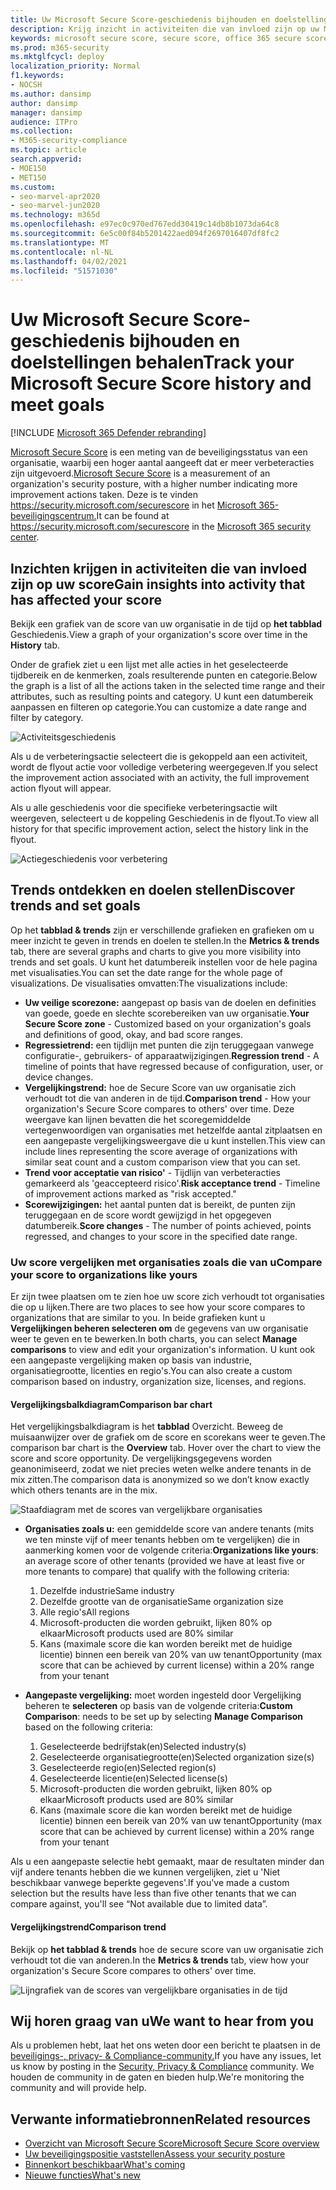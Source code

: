 ```yaml
---
title: Uw Microsoft Secure Score-geschiedenis bijhouden en doelstellingen behalen
description: Krijg inzicht in activiteiten die van invloed zijn op uw Microsoft Secure Score. Ontdek trends en stel doelen.
keywords: microsoft secure score, secure score, office 365 secure score, microsoft security score, microsoft 365 security center, improvement actions
ms.prod: m365-security
ms.mktglfcycl: deploy
localization_priority: Normal
f1.keywords:
- NOCSH
ms.author: dansimp
author: dansimp
manager: dansimp
audience: ITPro
ms.collection:
- M365-security-compliance
ms.topic: article
search.appverid:
- MOE150
- MET150
ms.custom:
- seo-marvel-apr2020
- seo-marvel-jun2020
ms.technology: m365d
ms.openlocfilehash: e97ec0c970ed767edd30419c14db8b1073da64c8
ms.sourcegitcommit: 6e5c00f84b5201422aed094f2697016407df8fc2
ms.translationtype: MT
ms.contentlocale: nl-NL
ms.lasthandoff: 04/02/2021
ms.locfileid: "51571030"
---
```

# <a name="track-your-microsoft-secure-score-history-and-meet-goals"></a><span data-ttu-id="386a7-105">Uw Microsoft Secure Score-geschiedenis bijhouden en doelstellingen behalen</span><span class="sxs-lookup"><span data-stu-id="386a7-105">Track your Microsoft Secure Score history and meet goals</span></span>

[!INCLUDE [Microsoft 365 Defender rebranding](../includes/microsoft-defender.md)]

<span data-ttu-id="386a7-106">[Microsoft Secure Score](microsoft-secure-score.md) is een meting van de beveiligingsstatus van een organisatie, waarbij een hoger aantal aangeeft dat er meer verbeteracties zijn uitgevoerd.</span><span class="sxs-lookup"><span data-stu-id="386a7-106">[Microsoft Secure Score](microsoft-secure-score.md) is a measurement of an organization's security posture, with a higher number indicating more improvement actions taken.</span></span> <span data-ttu-id="386a7-107">Deze is te vinden https://security.microsoft.com/securescore in het [Microsoft 365-beveiligingscentrum.](overview-security-center.md)</span><span class="sxs-lookup"><span data-stu-id="386a7-107">It can be found at https://security.microsoft.com/securescore in the [Microsoft 365 security center](overview-security-center.md).</span></span>

## <a name="gain-insights-into-activity-that-has-affected-your-score"></a><span data-ttu-id="386a7-108">Inzichten krijgen in activiteiten die van invloed zijn op uw score</span><span class="sxs-lookup"><span data-stu-id="386a7-108">Gain insights into activity that has affected your score</span></span>

<span data-ttu-id="386a7-109">Bekijk een grafiek van de score van uw organisatie in de tijd op **het tabblad** Geschiedenis.</span><span class="sxs-lookup"><span data-stu-id="386a7-109">View a graph of your organization's score over time in the **History** tab.</span></span>

<span data-ttu-id="386a7-110">Onder de grafiek ziet u een lijst met alle acties in het geselecteerde tijdbereik en de kenmerken, zoals resulterende punten en categorie.</span><span class="sxs-lookup"><span data-stu-id="386a7-110">Below the graph is a list of all the actions taken in the selected time range and their attributes, such as resulting points and category.</span></span> <span data-ttu-id="386a7-111">U kunt een datumbereik aanpassen en filteren op categorie.</span><span class="sxs-lookup"><span data-stu-id="386a7-111">You can customize a date range and filter by category.</span></span>

![Activiteitsgeschiedenis](../../media/secure-score/secure-score-history-activity.png)

<span data-ttu-id="386a7-113">Als u de verbeteringsactie selecteert die is gekoppeld aan een activiteit, wordt de flyout actie voor volledige verbetering weergegeven.</span><span class="sxs-lookup"><span data-stu-id="386a7-113">If you select the improvement action associated with an activity, the full improvement action flyout will appear.</span></span>

<span data-ttu-id="386a7-114">Als u alle geschiedenis voor die specifieke verbeteringsactie wilt weergeven, selecteert u de koppeling Geschiedenis in de flyout.</span><span class="sxs-lookup"><span data-stu-id="386a7-114">To view all history for that specific improvement action, select the history link in the flyout.</span></span>

![Actiegeschiedenis voor verbetering](../../media/secure-score/secure-score-history-flyout.png)

## <a name="discover-trends-and-set-goals"></a><span data-ttu-id="386a7-116">Trends ontdekken en doelen stellen</span><span class="sxs-lookup"><span data-stu-id="386a7-116">Discover trends and set goals</span></span>

<span data-ttu-id="386a7-117">Op het **tabblad & trends** zijn er verschillende grafieken en grafieken om u meer inzicht te geven in trends en doelen te stellen.</span><span class="sxs-lookup"><span data-stu-id="386a7-117">In the **Metrics & trends** tab, there are several graphs and charts to give you more visibility into trends and set goals.</span></span> <span data-ttu-id="386a7-118">U kunt het datumbereik instellen voor de hele pagina met visualisaties.</span><span class="sxs-lookup"><span data-stu-id="386a7-118">You can set the date range for the whole page of visualizations.</span></span> <span data-ttu-id="386a7-119">De visualisaties omvatten:</span><span class="sxs-lookup"><span data-stu-id="386a7-119">The visualizations include:</span></span>

* <span data-ttu-id="386a7-120">**Uw veilige scorezone:** aangepast op basis van de doelen en definities van goede, goede en slechte scorebereiken van uw organisatie.</span><span class="sxs-lookup"><span data-stu-id="386a7-120">**Your Secure Score zone** - Customized based on your organization's goals and definitions of good, okay, and bad score ranges.</span></span>
* <span data-ttu-id="386a7-121">**Regressietrend:** een tijdlijn met punten die zijn teruggegaan vanwege configuratie-, gebruikers- of apparaatwijzigingen.</span><span class="sxs-lookup"><span data-stu-id="386a7-121">**Regression trend** - A timeline of points that have regressed because of configuration, user, or device changes.</span></span>  
* <span data-ttu-id="386a7-122">**Vergelijkingstrend:** hoe de Secure Score van uw organisatie zich verhoudt tot die van anderen in de tijd.</span><span class="sxs-lookup"><span data-stu-id="386a7-122">**Comparison trend** - How your organization's Secure Score compares to others' over time.</span></span> <span data-ttu-id="386a7-123">Deze weergave kan lijnen bevatten die het scoregemiddelde vertegenwoordigen van organisaties met hetzelfde aantal zitplaatsen en een aangepaste vergelijkingsweergave die u kunt instellen.</span><span class="sxs-lookup"><span data-stu-id="386a7-123">This view can include lines representing the score average of organizations with similar seat count and a custom comparison view that you can set.</span></span>
* <span data-ttu-id="386a7-124">**Trend voor acceptatie van risico'** - Tijdlijn van verbeteracties gemarkeerd als 'geaccepteerd risico'.</span><span class="sxs-lookup"><span data-stu-id="386a7-124">**Risk acceptance trend** - Timeline of improvement actions marked as "risk accepted."</span></span>
* <span data-ttu-id="386a7-125">**Scorewijzigingen:** het aantal punten dat is bereikt, de punten zijn teruggegaan en de score wordt gewijzigd in het opgegeven datumbereik.</span><span class="sxs-lookup"><span data-stu-id="386a7-125">**Score changes** - The number of points achieved, points regressed, and changes to your score in the specified date range.</span></span>

### <a name="compare-your-score-to-organizations-like-yours"></a><span data-ttu-id="386a7-126">Uw score vergelijken met organisaties zoals die van u</span><span class="sxs-lookup"><span data-stu-id="386a7-126">Compare your score to organizations like yours</span></span>

<span data-ttu-id="386a7-127">Er zijn twee plaatsen om te zien hoe uw score zich verhoudt tot organisaties die op u lijken.</span><span class="sxs-lookup"><span data-stu-id="386a7-127">There are two places to see how your score compares to organizations that are similar to you.</span></span> <span data-ttu-id="386a7-128">In beide grafieken kunt u **Vergelijkingen beheren selecteren om** de gegevens van uw organisatie weer te geven en te bewerken.</span><span class="sxs-lookup"><span data-stu-id="386a7-128">In both charts, you can select **Manage comparisons** to view and edit your organization's information.</span></span> <span data-ttu-id="386a7-129">U kunt ook een aangepaste vergelijking maken op basis van industrie, organisatiegrootte, licenties en regio's.</span><span class="sxs-lookup"><span data-stu-id="386a7-129">You can also create a custom comparison based on industry, organization size, licenses, and regions.</span></span>

#### <a name="comparison-bar-chart"></a><span data-ttu-id="386a7-130">Vergelijkingsbalkdiagram</span><span class="sxs-lookup"><span data-stu-id="386a7-130">Comparison bar chart</span></span>

<span data-ttu-id="386a7-131">Het vergelijkingsbalkdiagram is het **tabblad** Overzicht. Beweeg de muisaanwijzer over de grafiek om de score en scorekans weer te geven.</span><span class="sxs-lookup"><span data-stu-id="386a7-131">The comparison bar chart is the **Overview** tab. Hover over the chart to view the score and score opportunity.</span></span> <span data-ttu-id="386a7-132">De vergelijkingsgegevens worden geanonimiseerd, zodat we niet precies weten welke andere tenants in de mix zitten.</span><span class="sxs-lookup"><span data-stu-id="386a7-132">The comparison data is anonymized so we don’t know exactly which others tenants are in the mix.</span></span>

![Staafdiagram met de scores van vergelijkbare organisaties](../../media/secure-score/secure-score-comparison-bar.png)

- <span data-ttu-id="386a7-134">**Organisaties zoals u:** een gemiddelde score van andere tenants (mits we ten minste vijf of meer tenants hebben om te vergelijken) die in aanmerking komen voor de volgende criteria:</span><span class="sxs-lookup"><span data-stu-id="386a7-134">**Organizations like yours**: an average score of other tenants (provided we have at least five or more tenants to compare) that qualify with the following criteria:</span></span>
    1. <span data-ttu-id="386a7-135">Dezelfde industrie</span><span class="sxs-lookup"><span data-stu-id="386a7-135">Same industry</span></span>
    2. <span data-ttu-id="386a7-136">Dezelfde grootte van de organisatie</span><span class="sxs-lookup"><span data-stu-id="386a7-136">Same organization size</span></span>
    3. <span data-ttu-id="386a7-137">Alle regio's</span><span class="sxs-lookup"><span data-stu-id="386a7-137">All regions</span></span>
    4. <span data-ttu-id="386a7-138">Microsoft-producten die worden gebruikt, lijken 80% op elkaar</span><span class="sxs-lookup"><span data-stu-id="386a7-138">Microsoft products used are 80% similar</span></span>
    5. <span data-ttu-id="386a7-139">Kans (maximale score die kan worden bereikt met de huidige licentie) binnen een bereik van 20% van uw tenant</span><span class="sxs-lookup"><span data-stu-id="386a7-139">Opportunity (max score that can be achieved by current license) within a 20% range from your tenant</span></span>

- <span data-ttu-id="386a7-140">**Aangepaste vergelijking:** moet worden ingesteld door Vergelijking beheren te **selecteren** op basis van de volgende criteria:</span><span class="sxs-lookup"><span data-stu-id="386a7-140">**Custom Comparison**: needs to be set up by selecting **Manage Comparison** based on the following criteria:</span></span>
    1. <span data-ttu-id="386a7-141">Geselecteerde bedrijfstak(en)</span><span class="sxs-lookup"><span data-stu-id="386a7-141">Selected industry(s)</span></span>
    2. <span data-ttu-id="386a7-142">Geselecteerde organisatiegrootte(en)</span><span class="sxs-lookup"><span data-stu-id="386a7-142">Selected organization size(s)</span></span>
    3. <span data-ttu-id="386a7-143">Geselecteerde regio(en)</span><span class="sxs-lookup"><span data-stu-id="386a7-143">Selected region(s)</span></span>
    4. <span data-ttu-id="386a7-144">Geselecteerde licentie(en)</span><span class="sxs-lookup"><span data-stu-id="386a7-144">Selected license(s)</span></span>
    5. <span data-ttu-id="386a7-145">Microsoft-producten die worden gebruikt, lijken 80% op elkaar</span><span class="sxs-lookup"><span data-stu-id="386a7-145">Microsoft products used are 80% similar</span></span>
    6. <span data-ttu-id="386a7-146">Kans (maximale score die kan worden bereikt met de huidige licentie) binnen een bereik van 20% van uw tenant</span><span class="sxs-lookup"><span data-stu-id="386a7-146">Opportunity (max score that can be achieved by current license) within a 20% range from your tenant</span></span>

<span data-ttu-id="386a7-147">Als u een aangepaste selectie hebt gemaakt, maar de resultaten minder dan vijf andere tenants hebben die we kunnen vergelijken, ziet u 'Niet beschikbaar vanwege beperkte gegevens'.</span><span class="sxs-lookup"><span data-stu-id="386a7-147">If you've made a custom selection but the results have less than five other tenants that we can compare against, you'll see “Not available due to limited data”.</span></span>

#### <a name="comparison-trend"></a><span data-ttu-id="386a7-148">Vergelijkingstrend</span><span class="sxs-lookup"><span data-stu-id="386a7-148">Comparison trend</span></span>

<span data-ttu-id="386a7-149">Bekijk op **het tabblad & trends** hoe de secure score van uw organisatie zich verhoudt tot die van anderen.</span><span class="sxs-lookup"><span data-stu-id="386a7-149">In the **Metrics & trends** tab, view how your organization's Secure Score compares to others' over time.</span></span>

![Lijngrafiek van de scores van vergelijkbare organisaties in de tijd](../../media/secure-score/secure-score-comparison-trend.png)

## <a name="we-want-to-hear-from-you"></a><span data-ttu-id="386a7-151">Wij horen graag van u</span><span class="sxs-lookup"><span data-stu-id="386a7-151">We want to hear from you</span></span>

<span data-ttu-id="386a7-152">Als u problemen hebt, laat het ons weten door een bericht te plaatsen in de [beveiligings-, privacy- & Compliance-community.](https://techcommunity.microsoft.com/t5/Security-Privacy-Compliance/bd-p/security_privacy)</span><span class="sxs-lookup"><span data-stu-id="386a7-152">If you have any issues, let us know by posting in the [Security, Privacy & Compliance](https://techcommunity.microsoft.com/t5/Security-Privacy-Compliance/bd-p/security_privacy) community.</span></span> <span data-ttu-id="386a7-153">We houden de community in de gaten en bieden hulp.</span><span class="sxs-lookup"><span data-stu-id="386a7-153">We're monitoring the community and will provide help.</span></span>

## <a name="related-resources"></a><span data-ttu-id="386a7-154">Verwante informatiebronnen</span><span class="sxs-lookup"><span data-stu-id="386a7-154">Related resources</span></span>

- [<span data-ttu-id="386a7-155">Overzicht van Microsoft Secure Score</span><span class="sxs-lookup"><span data-stu-id="386a7-155">Microsoft Secure Score overview</span></span>](microsoft-secure-score.md)
- [<span data-ttu-id="386a7-156">Uw beveiligingspositie vaststellen</span><span class="sxs-lookup"><span data-stu-id="386a7-156">Assess your security posture</span></span>](microsoft-secure-score-improvement-actions.md)
- [<span data-ttu-id="386a7-157">Binnenkort beschikbaar</span><span class="sxs-lookup"><span data-stu-id="386a7-157">What's coming</span></span>](microsoft-secure-score-whats-coming.md)
- [<span data-ttu-id="386a7-158">Nieuwe functies</span><span class="sxs-lookup"><span data-stu-id="386a7-158">What's new</span></span>](microsoft-secure-score-whats-new.md)
